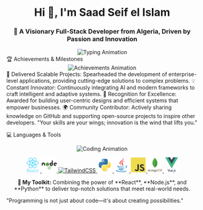 <h1 align="center">Hi 👋, I'm Saad Seif el Islam</h1> <h3 align="center">🚀 A Visionary Full-Stack Developer from Algeria, Driven by Passion and Innovation</h3> <div align="center"> <img src="https://readme-typing-svg.herokuapp.com?font=Fira+Code&size=24&pause=1000&color=F75C7E&center=true&vCenter=true&width=700&height=45&lines=Creating+Transformative+Tech+Solutions;Empowering+Business+Through+Software;Pioneering+the+Future+of+Technology!" alt="Typing Animation"> </div>
🏆 Achievements & Milestones
<div align="center"> <img src="https://media.giphy.com/media/XbZxNEWlAcqEiZQ64I/giphy.gif" alt="Achievements Animation" width="400"/> </div>
🚀 Delivered Scalable Projects: Spearheaded the development of enterprise-level applications, providing cutting-edge solutions to complex problems.
💡 Constant Innovator: Continuously integrating AI and modern frameworks to craft intelligent and adaptive systems.
🌟 Recognition for Excellence: Awarded for building user-centric designs and efficient systems that empower businesses.
🌍 Community Contributor: Actively sharing knowledge on GitHub and supporting open-source projects to inspire other developers.
"Your skills are your wings; innovation is the wind that lifts you."

💻 Languages & Tools
<div align="center"> <img src="https://media.giphy.com/media/1C8bHHJturSx2/giphy.gif" alt="Coding Animation" width="400"/> </div> <p align="center"> <a href="https://reactjs.org/" target="_blank"> <img src="https://raw.githubusercontent.com/devicons/devicon/master/icons/react/react-original-wordmark.svg" alt="React" width="40" height="40"/> </a> <a href="https://nodejs.org" target="_blank"> <img src="https://raw.githubusercontent.com/devicons/devicon/master/icons/nodejs/nodejs-original-wordmark.svg" alt="Node.js" width="40" height="40"/> </a> <a href="https://tailwindcss.com/" target="_blank"> <img src="https://www.vectorlogo.zone/logos/tailwindcss/tailwindcss-icon.svg" alt="TailwindCSS" width="40" height="40"/> </a> <a href="https://www.python.org" target="_blank"> <img src="https://raw.githubusercontent.com/devicons/devicon/master/icons/python/python-original.svg" alt="Python" width="40" height="40"/> </a> <a href="https://www.java.com" target="_blank"> <img src="https://raw.githubusercontent.com/devicons/devicon/master/icons/java/java-original.svg" alt="Java" width="40" height="40"/> </a> <a href="https://developer.mozilla.org/en-US/docs/Web/JavaScript" target="_blank"> <img src="https://raw.githubusercontent.com/devicons/devicon/master/icons/javascript/javascript-original.svg" alt="JavaScript" width="40" height="40"/> </a> <a href="https://www.mongodb.com/" target="_blank"> <img src="https://raw.githubusercontent.com/devicons/devicon/master/icons/mongodb/mongodb-original-wordmark.svg" alt="MongoDB" width="40" height="40"/> </a> <a href="https://vuejs.org/" target="_blank"> <img src="https://raw.githubusercontent.com/devicons/devicon/master/icons/vuejs/vuejs-original-wordmark.svg" alt="Vue.js" width="40" height="40"/> </a> </p> <p align="center"> <strong>🌟 My Toolkit:</strong> Combining the power of **React**, **Node.js**, and **Python** to deliver top-notch solutions that meet real-world needs. </p>
"Programming is not just about code—it's about creating possibilities."
